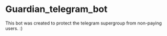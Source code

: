 # Guardian_telegram_bot
This bot was created to protect the telegram supergroup from non-paying users.
:)
